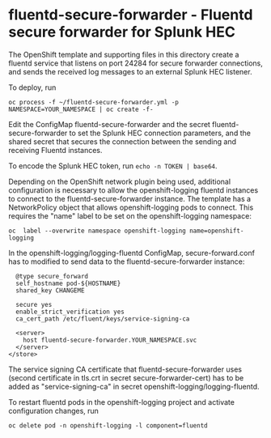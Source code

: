# fluentd-secure-forwarder - Fluentd secure forwarder for Splunk HEC

The OpenShift template and supporting files in this directory create a
fluentd service that listens on port 24284 for secure forwarder
connections, and sends the received log messages to an external Splunk
HEC listener.

To deploy, run

```oc process -f ~/fluentd-secure-forwarder.yml -p NAMESPACE=YOUR_NAMESPACE | oc create -f-```

Edit the ConfigMap fluentd-secure-forwarder and the secret
fluentd-secure-forwarder to set the Splunk HEC connection parameters,
and the shared secret that secures the connection between the sending
and receiving Fluentd instances.

To encode the Splunk HEC token, run `echo -n TOKEN | base64`.

Depending on the OpenShift network plugin being used, additional
configuration is necessary to allow the openshift-logging fluentd
instances to connect to the fluentd-secure-forwarder instance. The
template has a NetworkPolicy object that allows openshift-logging pods
to connect. This requires the "name" label to be set on the
openshift-logging namespace:

```oc  label --overwrite namespace openshift-logging name=openshift-logging```

In the openshift-logging/logging-fluentd ConfigMap,
secure-forward.conf has to modified to send data to the
fluentd-secure-forwarder instance:

```<store>
  @type secure_forward
  self_hostname pod-${HOSTNAME}
  shared_key CHANGEME

  secure yes
  enable_strict_verification yes
  ca_cert_path /etc/fluent/keys/service-signing-ca

  <server>
    host fluentd-secure-forwarder.YOUR_NAMESPACE.svc
  </server>
</store>
```

The service signing CA certificate that fluentd-secure-forwarder uses
(second certificate in tls.crt in secret secure-forwarder-cert) has to
be added as "service-signing-ca" in secret
openshift-logging/logging-fluentd.

To restart fluentd pods in the openshift-logging project and activate
configuration changes, run

```oc delete pod -n openshift-logging -l component=fluentd```
